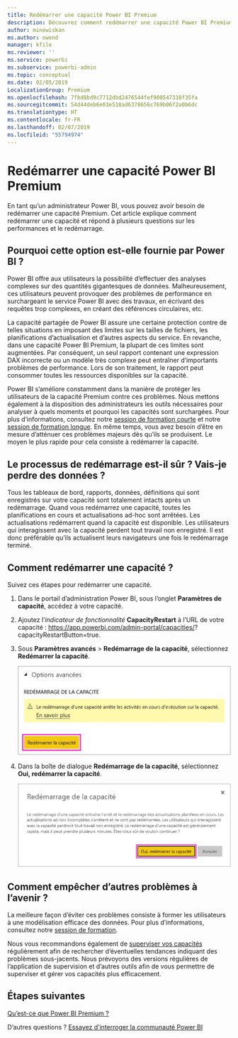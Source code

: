 ```yaml
---
title: Redémarrer une capacité Power BI Premium
description: Découvrez comment redémarrer une capacité Power BI Premium pour résoudre des problèmes de performance.
author: minewiskan
ms.author: owend
manager: kfile
ms.reviewer: ''
ms.service: powerbi
ms.subservice: powerbi-admin
ms.topic: conceptual
ms.date: 02/05/2019
LocalizationGroup: Premium
ms.openlocfilehash: 7fbd8bd9c7712dbd2476544fef900547310f35fa
ms.sourcegitcommit: 54d44deb6e03e518ad6378656c769b06f2a0b6dc
ms.translationtype: HT
ms.contentlocale: fr-FR
ms.lasthandoff: 02/07/2019
ms.locfileid: "55794974"
---
```

# <a name="restart-a-power-bi-premium-capacity"></a>Redémarrer une capacité Power BI Premium

En tant qu’un administrateur Power BI, vous pouvez avoir besoin de redémarrer une capacité Premium. Cet article explique comment redémarrer une capacité et répond à plusieurs questions sur les performances et le redémarrage.

## <a name="why-does-power-bi-provide-this-option"></a>Pourquoi cette option est-elle fournie par Power BI ?

Power BI offre aux utilisateurs la possibilité d’effectuer des analyses complexes sur des quantités gigantesques de données. Malheureusement, ces utilisateurs peuvent provoquer des problèmes de performance en surchargeant le service Power BI avec des travaux, en écrivant des requêtes trop complexes, en créant des références circulaires, etc.

La capacité partagée de Power BI assure une certaine protection contre de telles situations en imposant des limites sur les tailles de fichiers, les planifications d’actualisation et d’autres aspects du service. En revanche, dans une capacité Power BI Premium, la plupart de ces limites sont augmentées. Par conséquent, un seul rapport contenant une expression DAX incorrecte ou un modèle très complexe peut entraîner d’importants problèmes de performance. Lors de son traitement, le rapport peut consommer toutes les ressources disponibles sur la capacité. 

Power BI s’améliore constamment dans la manière de protéger les utilisateurs de la capacité Premium contre ces problèmes. Nous mettons également à la disposition des administrateurs les outils nécessaires pour analyser à quels moments et pourquoi les capacités sont surchargées. Pour plus d’informations, consultez notre [session de formation courte](https://www.youtube.com/watch?v=UgsjMbhi_Bk&feature=youtu.be) et notre [session de formation longue](https://www.microsoft.com/businessapplicationssummit/video/BAS2018-2174). En même temps, vous avez besoin d’être en mesure d’atténuer ces problèmes majeurs dès qu’ils se produisent. Le moyen le plus rapide pour cela consiste à redémarrer la capacité.

## <a name="is-the-restart-process-safe-will-i-lose-any-data"></a>Le processus de redémarrage est-il sûr ? Vais-je perdre des données ?

Tous les tableaux de bord, rapports, données, définitions qui sont enregistrés sur votre capacité sont totalement intacts après un redémarrage. Quand vous redémarrez une capacité, toutes les planifications en cours et actualisations ad-hoc sont arrêtées. Les actualisations redémarrent quand la capacité est disponible. Les utilisateurs qui interagissent avec la capacité perdent tout travail non enregistré. Il est donc préférable qu’ils actualisent leurs navigateurs une fois le redémarrage terminé.

## <a name="how-do-i-restart-a-capacity"></a>Comment redémarrer une capacité ?

Suivez ces étapes pour redémarrer une capacité.

1. Dans le portail d’administration Power BI, sous l’onglet **Paramètres de capacité**, accédez à votre capacité. 

1. Ajoutez l’*indicateur de fonctionnalité* **CapacityRestart** à l’URL de votre capacité : https://app.powerbi.com/admin-portal/capacities/<YourCapacityId>?capacityRestartButton=true.

1. Sous **Paramètres avancés** > **Redémarrage de la capacité**, sélectionnez **Redémarrer la capacité**.

    ![Redémarrer la capacité](media/service-admin-premium-restart/restart-capacity.png)

1. Dans la boîte de dialogue **Redémarrage de la capacité**, sélectionnez **Oui, redémarrer la capacité**.

    ![Confirmer le redémarrage](media/service-admin-premium-restart/confirm-restart.png)

## <a name="how-can-i-prevent-issues-from-happening-in-the-future"></a>Comment empêcher d’autres problèmes à l’avenir ?

La meilleure façon d’éviter ces problèmes consiste à former les utilisateurs à une modélisation efficace des données. Pour plus d’informations, consultez notre [session de formation](https://www.microsoft.com/businessapplicationssummit/video/BAS2018-2170).

Nous vous recommandons également de [superviser vos capacités](service-admin-premium-monitor-capacity.md) régulièrement afin de rechercher d’éventuelles tendances indiquant des problèmes sous-jacents. Nous prévoyons des versions régulières de l’application de supervision et d’autres outils afin de vous permettre de superviser et gérer vos capacités plus efficacement.

## <a name="next-steps"></a>Étapes suivantes

[Qu’est-ce que Power BI Premium ?](service-premium.md)

D’autres questions ? [Essayez d’interroger la communauté Power BI](http://community.powerbi.com/)
